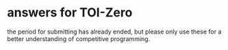 # answers for TOI-Zero
the period for submitting has already ended, but please only use these for a better understanding of competitive programming.

